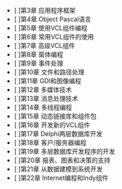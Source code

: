 - [ ]第3章 应用程序框架
- [ ]第4章 Object Pascal语言
- [ ]第5章 使用VCL组件编程
- [ ]第6章 常用VCL组件的使用
- [ ]第7章 高级VCL组件
- [ ]第8章 窗体编程
- [ ]第9章 事件处理
- [ ]第10章 文件和路径处理
- [ ]第11章 GDI和图像编程
- [ ]第12章 多媒体技术
- [ ]第13章 消息处理技术
- [ ]第14章 多线程编程
- [ ]第15章 动态链接库和组件包
- [ ]第16章 开发新的VCL组件
- [ ]第17章 Delphi两层数据库开发
- [ ]第18章 客户/服务器编程
- [ ]第19章 多层数据库开发程序的开发
- [ ]第20章 报表、图表和决策的支持
- [ ]第21章 从数据建模到系统开发
- [ ]第22章 Internet编程和Indy组件
